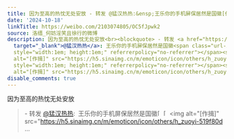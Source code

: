 ```yaml
---
title: 因为至高的热忱无处安放 - 转发 @猛汉热热:&ensp;王乐你的手机屏保居然是国徽[作揖][作揖][作揖] [图片][图片]
date: '2024-10-18'
linkTitle: https://weibo.com/2103074805/OC5fJpwk2
source: 洛缙_何妨淫笑且徐行的微博
description: 因为至高的热忱无处安放<br><blockquote> - 转发 <a href="https://weibo.com/7632474574"
  target="_blank">@猛汉热热</a>: 王乐你的手机屏保居然是国徽<span class="url-icon"><img alt="[作揖]" src="https://h5.sinaimg.cn/m/emoticon/icon/others/h_zuoyi-519f80d31c.png"
  style="width:1em; height:1em;" referrerpolicy="no-referrer"></span><span class="url-icon"><img
  alt="[作揖]" src="https://h5.sinaimg.cn/m/emoticon/icon/others/h_zuoyi-519f80d31c.png"
  style="width:1em; height:1em;" referrerpolicy="no-referrer"></span><span class="url-icon"><img
  alt="[作揖]" src="https://h5.sinaimg.cn/m/emoticon/icon/others/h_zuoyi-519f80d ...
disable_comments: true
---
```

因为至高的热忱无处安放<br><blockquote> - 转发 <a href="https://weibo.com/7632474574" target="_blank">@猛汉热热</a>: 王乐你的手机屏保居然是国徽<span class="url-icon"><img alt="[作揖]" src="https://h5.sinaimg.cn/m/emoticon/icon/others/h_zuoyi-519f80d31c.png" style="width:1em; height:1em;" referrerpolicy="no-referrer"></span><span class="url-icon"><img alt="[作揖]" src="https://h5.sinaimg.cn/m/emoticon/icon/others/h_zuoyi-519f80d31c.png" style="width:1em; height:1em;" referrerpolicy="no-referrer"></span><span class="url-icon"><img alt="[作揖]" src="https://h5.sinaimg.cn/m/emoticon/icon/others/h_zuoyi-519f80d ...